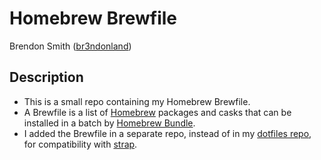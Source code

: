 # Homebrew Brewfile

Brendon Smith ([br3ndonland](https://github.com/br3ndonland))

## Description

- This is a small repo containing my Homebrew Brewfile.
- A Brewfile is a list of [Homebrew](https://brew.sh/) packages and casks that can be installed in a batch by [Homebrew Bundle](https://github.com/Homebrew/homebrew-bundle).
- I added the Brewfile in a separate repo, instead of in my [dotfiles repo](https://github.com/br3ndonland/dotfiles), for compatibility with [strap](https://github.com/MikeMcQuaid/strap).
